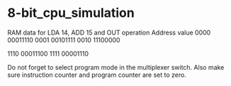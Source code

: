 # 8-bit_cpu_simulation
RAM data for LDA 14, ADD 15 and OUT operation
Address     value
0000        00011110
0001        00101111
0010        11100000

1110        00011100
1111        00001110

Do not forget to select program mode in the multiplexer switch. Also make sure instruction counter and program counter are set to zero.
